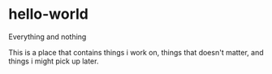 # hello-world
Everything and nothing

This is a place that contains things i work on, things that doesn't matter, and things i might pick up later.
